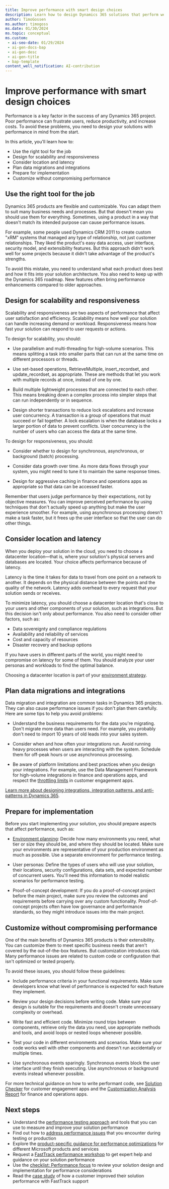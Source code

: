 ```yaml
---
title: Improve performance with smart design choices
description: Learn how to design Dynamics 365 solutions that perform well by using the right tools. Learn how to avoid common mistakes and how to scale for demand.
author: TimoGossen
ms.author: timogoss
ms.date: 01/30/2024
ms.topic: conceptual
ms.custom:
 - ai-seo-date: 01/29/2024
 - ai-gen-docs-bap
 - ai-gen-desc
 - ai-gen-title
 - bap-template
content_well_notification: AI-contribution
---
```


# Improve performance with smart design choices

Performance is a key factor in the success of any Dynamics 365 project. Poor performance can frustrate users, reduce productivity, and increase costs. To avoid these problems, you need to design your solutions with performance in mind from the start.

In this article, you'll learn how to:

- Use the right tool for the job
- Design for scalability and responsiveness
- Consider location and latency
- Plan data migrations and integrations
- Prepare for implementation
- Customize without compromising performance

## Use the right tool for the job

Dynamics 365 products are flexible and customizable. You can adapt them to suit many business needs and processes. But that doesn't mean you should use them for everything. Sometimes, using a product in a way that doesn't match its intended purpose can cause performance issues.

For example, some people used Dynamics CRM 2011 to create custom "xRM" systems that managed any type of relationship, not just customer relationships. They liked the product's easy data access, user interface, security model, and extensibility features. But this approach didn't work well for some projects because it didn't take advantage of the product's strengths.

To avoid this mistake, you need to understand what each product does best and how it fits into your solution architecture. You also need to keep up with the Dynamics 365 roadmap. New features often bring performance enhancements compared to older approaches.

## Design for scalability and responsiveness

Scalability and responsiveness are two aspects of performance that affect user satisfaction and efficiency. Scalability means how well your solution can handle increasing demand or workload. Responsiveness means how fast your solution can respond to user requests or actions.

To design for scalability, you should:

- Use parallelism and multi-threading for high-volume scenarios. This means splitting a task into smaller parts that can run at the same time on different processors or threads.

- Use set-based operations, RetrieveMultiple, insert\_recordset, and update\_recordset, as appropriate. These are methods that let you work with multiple records at once, instead of one by one.

- Build multiple lightweight processes that are connected to each other. This means breaking down a complex process into simpler steps that can run independently or in sequence.

- Design shorter transactions to reduce lock escalations and increase user concurrency. A transaction is a group of operations that must succeed or fail together. A lock escalation is when the database locks a larger portion of data to prevent conflicts. User concurrency is the number of users who can access the data at the same time.

To design for responsiveness, you should:

- Consider whether to design for synchronous, asynchronous, or background (batch) processing.

- Consider data growth over time. As more data flows through your system, you might need to tune it to maintain the same response times.

- Design for aggressive caching in finance and operations apps as appropriate so that data can be accessed faster.

Remember that users judge performance by their expectations, not by objective measures. You can improve perceived performance by using techniques that don't actually speed up anything but make the user experience smoother. For example, using asynchronous processing doesn't make a task faster, but it frees up the user interface so that the user can do other things.

## Consider location and latency

When you deploy your solution in the cloud, you need to choose a datacenter location&mdash;that is, where your solution's physical servers and databases are located. Your choice affects performance because of latency.

Latency is the time it takes for data to travel from one point on a network to another. It depends on the physical distance between the points and the quality of the network. Latency adds overhead to every request that your solution sends or receives.

To minimize latency, you should choose a datacenter location that's close to your users and other components of your solution, such as integrations. But this decision isn't only about performance. You also need to consider other factors, such as:

- Data sovereignty and compliance regulations
- Availability and reliability of services
- Cost and capacity of resources
- Disaster recovery and backup options

If you have users in different parts of the world, you might need to compromise on latency for some of them. You should analyze your user personas and workloads to find the optimal balance.

Choosing a datacenter location is part of your [environment strategy](environment-strategy-overview.md).

## Plan data migrations and integrations

Data migration and integration are common tasks in Dynamics 365 projects. They can also cause performance issues if you don't plan them carefully. Here are some tips to help you avoid problems:

- Understand the business requirements for the data you're migrating. Don't migrate more data than users need. For example, you probably don't need to import 10 years of old leads into your sales system.

- Consider when and how often your integrations run. Avoid running heavy processes when users are interacting with the system. Schedule them for off-peak hours or use asynchronous processing.

- Be aware of platform limitations and best practices when you design your integrations. For example, use the Data Management Framework for high-volume integrations in finance and operations apps, and respect the [throttling limits](/powerapps/developer/data-platform/api-limits) in customer engagement apps.

[Learn more about designing integrations, integration patterns, and anti-patterns in Dynamics 365](integrate-other-solutions.md).

## Prepare for implementation

Before you start implementing your solution, you should prepare aspects that affect performance, such as:

- [Environment planning](environment-strategy-overview.md): Decide how many environments you need, what tier or size they should be, and where they should be located. Make sure your environments are representative of your production environment as much as possible. Use a separate environment for performance testing.

- User personas: Define the types of users who will use your solution, their locations, security configurations, data sets, and expected number of concurrent users. You'll need this information to model realistic scenarios for performance testing.

- Proof-of-concept development: If you do a proof-of-concept project before the main project, make sure you review the outcomes and requirements before carrying over any custom functionality. Proof-of-concept projects often have low governance and performance standards, so they might introduce issues into the main project.

## Customize without compromising performance

One of the main benefits of Dynamics 365 products is their extensibility. You can customize them to meet specific business needs that aren't covered by the out-of-the-box features. But customization introduces risk. Many performance issues are related to custom code or configuration that isn't optimized or tested properly.

To avoid these issues, you should follow these guidelines:

- Include performance criteria in your functional requirements. Make sure developers know what level of performance is expected for each feature they implement.

- Review your design decisions before writing code. Make sure your design is suitable for the requirements and doesn't create unnecessary complexity or overhead.

- Write fast and efficient code. Minimize round trips between components, retrieve only the data you need, use appropriate methods and tools, and avoid loops or nested loops whenever possible.

- Test your code in different environments and scenarios. Make sure your code works well with other components and doesn't run accidentally or multiple times.

- Use synchronous events sparingly. Synchronous events block the user interface until they finish executing. Use asynchronous or background events instead whenever possible.

For more technical guidance on how to write performant code, see [Solution Checker](/powerapps/maker/data-platform/use-powerapps-checker) for customer engagement apps and the [Customization Analysis Report](/dynamics365/fin-ops-core/dev-itpro/dev-tools/customization-analysis-report) for finance and operations apps.

## Next steps

- Understand the [performance testing approach](performing-solution-performance-testing-approach.md) and tools that you can use to measure and improve your solution performance
- Find out how to [address performance issues](performing-solution-address-performance-issues.md) that you encounter during testing or production
- Explore the [product-specific guidance for performance optimizations](performing-solution-product-specific-guidance.md) for different Microsoft products and services
- Request a [FastTrack performance workshop](performing-solution-workshop-strategy.md) to get expert help and guidance on your solution performance
- Use the [checklist: Performance focus](performing-solution-product-checklist.md) to review your solution design and implementation for performance considerations
- Read the [case study](performing-solution-product-case-study.md) of how a customer improved their solution performance with FastTrack support
